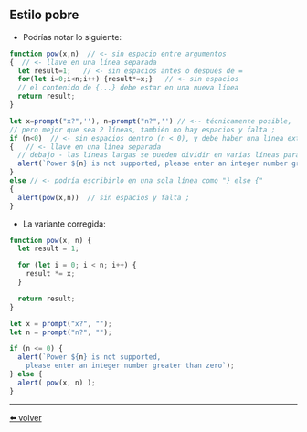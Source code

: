 ## Estilo pobre

* Podrías notar lo siguiente:

````js
function pow(x,n)  // <- sin espacio entre argumentos
{  // <- llave en una línea separada
  let result=1;   // <- sin espacios antes o después de =
  for(let i=0;i<n;i++) {result*=x;}   // <- sin espacios
  // el contenido de {...} debe estar en una nueva línea
  return result;
}

let x=prompt("x?",''), n=prompt("n?",'') // <-- técnicamente posible,
// pero mejor que sea 2 líneas, también no hay espacios y falta ;
if (n<0)  // <- sin espacios dentro (n < 0), y debe haber una línea extra por encima
{   // <- llave en una línea separada
  // debajo - las líneas largas se pueden dividir en varias líneas para mejorar la legibilidad
  alert(`Power ${n} is not supported, please enter an integer number greater than zero`);
}
else // <- podría escribirlo en una sola línea como "} else {"
{
  alert(pow(x,n))  // sin espacios y falta ;
}
````

* La variante corregida:

````js
function pow(x, n) {
  let result = 1;

  for (let i = 0; i < n; i++) {
    result *= x;
  }

  return result;
}

let x = prompt("x?", "");
let n = prompt("n?", "");

if (n <= 0) {
  alert(`Power ${n} is not supported,
    please enter an integer number greater than zero`);
} else {
  alert( pow(x, n) );
}
````

---
[⬅️ volver](https://github.com/VictorHugoAguilar/javascript-interview-questions-explained/blob/main/theory/coding-style/readme.md#estilo-pobre)
